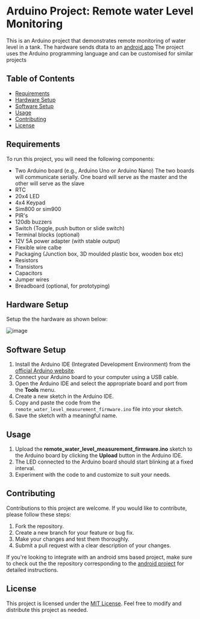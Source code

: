 # Arduino Project: Remote water Level Monitoring

This is an Arduino project that demonstrates remote monitoring of water level in a tank. The hardware sends dtata to an [android app](https://github.com/cgardesey/RemoteWaterMonitoring)
The project uses the Arduino programming language and can be customised for similar projects

## Table of Contents
- [Requirements](#requirements)
- [Hardware Setup](#hardware-setup)
- [Software Setup](#software-setup)
- [Usage](#usage)
- [Contributing](#contributing)
- [License](#license)

## Requirements
To run this project, you will need the following components:
- Two Arduino board (e.g., Arduino Uno or Arduino Nano)
  The two boards will communicate serially. One board will serve as the master and the other will serve as the slave
- RTC
- 20x4 LED
- 4x4 Keypad
- Sim800 or sim900
- PIR's
- 120db buzzers
- Switch (Toggle, push button or slide switch)
- Terminal blocks (optional)
- 12V 5A power adapter (with stable output)
- Flexible wire calbe
- Packaging (Junction box, 3D moulded plastic box, wooden box etc)
- Resistors
- Transistors
- Capacitors
- Jumper wires
- Breadboard (optional, for prototyping)

## Hardware Setup
Setup the the hardware as shown below:

![image](https://github.com/cgardesey/smart_security_firmware/assets/10109354/3b127681-51dc-4175-b936-d415535cf182)


## Software Setup
1. Install the Arduino IDE (Integrated Development Environment) from the [official Arduino website](https://www.arduino.cc/en/software).
2. Connect your Arduino board to your computer using a USB cable.
3. Open the Arduino IDE and select the appropriate board and port from the **Tools** menu.
4. Create a new sketch in the Arduino IDE.
5. Copy and paste the code from the `remote_water_level_measurement_firmware.ino` file into your sketch.
6. Save the sketch with a meaningful name.

## Usage
1. Upload the **remote_water_level_measurement_firmware.ino** sketch to the Arduino board by clicking the **Upload** button in the Arduino IDE.
2. The LED connected to the Arduino board should start blinking at a fixed interval.
3. Experiment with the code to and customize to suit your needs.

## Contributing
Contributions to this project are welcome. If you would like to contribute, please follow these steps:
1. Fork the repository.
2. Create a new branch for your feature or bug fix.
3. Make your changes and test them thoroughly.
4. Submit a pull request with a clear description of your changes.

If you're looking to integrate with an android sms based project, make sure to check out the the repository corresponding to the [android project](https://github.com/cgardesey/RemoteWaterMonitoring) for detailed instructions.

## License
This project is licensed under the [MIT License](LICENSE). Feel free to modify and distribute this project as needed.
